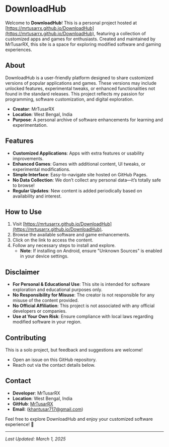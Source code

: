 # DownloadHub

Welcome to **DownloadHub**! This is a personal project hosted at [https://mrtusarrx.github.io/DownloadHub](https://mrtusarrx.github.io/DownloadHub), featuring a collection of customized apps and games for enthusiasts. Created and maintained by MrTusarRX, this site is a space for exploring modified software and gaming experiences.

## About

DownloadHub is a user-friendly platform designed to share customized versions of popular applications and games. These versions may include unlocked features, experimental tweaks, or enhanced functionalities not found in the standard releases. This project reflects my passion for programming, software customization, and digital exploration.

- **Creator**: MrTusarRX  
- **Location**: West Bengal, India  
- **Purpose**: A personal archive of software enhancements for learning and experimentation.

## Features

- **Customized Applications**: Apps with extra features or usability improvements.  
- **Enhanced Games**: Games with additional content, UI tweaks, or experimental modifications.  
- **Simple Interface**: Easy-to-navigate site hosted on GitHub Pages.  
- **No Data Collection**: We don’t collect any personal data—it’s totally safe to browse!  
- **Regular Updates**: New content is added periodically based on availability and interest.

## How to Use

1. Visit [https://mrtusarrx.github.io/DownloadHub](https://mrtusarrx.github.io/DownloadHub).  
2. Browse the available software and game enhancements.  
3. Click on the link to access the content.  
4. Follow any necessary steps to install and explore.  
   - **Note**: If installing on Android, ensure "Unknown Sources" is enabled in your device settings.

## Disclaimer

- **For Personal & Educational Use**: This site is intended for software exploration and educational purposes only.  
- **No Responsibility for Misuse**: The creator is not responsible for any misuse of the content provided.  
- **No Official Affiliation**: This project is not associated with any official developers or companies.  
- **Use at Your Own Risk**: Ensure compliance with local laws regarding modified software in your region.  

## Contributing

This is a solo project, but feedback and suggestions are welcome!  
- Open an issue on this GitHub repository.  
- Reach out via the contact details below.

## Contact

- **Developer**: MrTusarRX  
- **Location**: West Bengal, India  
- **GitHub**: [MrTusarRX](https://github.com/MrTusarRX)  
- **Email**: (khantusar717@gmail.com)  

Feel free to explore DownloadHub and enjoy your customized software experience! 🚀  

---

*Last Updated: March 1, 2025*  
